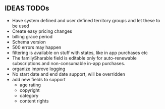## IDEAS TODOs

- Have system defined and user defined territory groups and let these to be used
- Create easy pricing changes
- billing grace period
- Schema version
- 500 errors may happen
- filtering is available on stuff with states, like in app purchases etc
- The familySharable field is editable only for auto-renewable subscriptions and non-consumable in-app purchases.
- organize improve logging
- No start date and end date support, will be overridden
- add new fields to support
  - age rating
  - copyright
  - category
  - content rights
